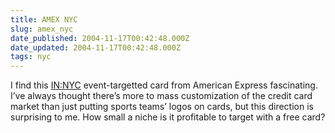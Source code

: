 ```yaml
---
title: AMEX NYC
slug: amex_nyc
date_published: 2004-11-17T00:42:48.000Z
date_updated: 2004-11-17T00:42:48.000Z
tags: nyc
---
```


I find this [IN:NYC](http://www.innyc.com/innyc.html) event-targetted card from American Express fascinating. I’ve always thought there’s more to mass customization of the credit card market than just putting sports teams’ logos on cards, but this direction is surprising to me. How small a niche is it profitable to target with a free card?

